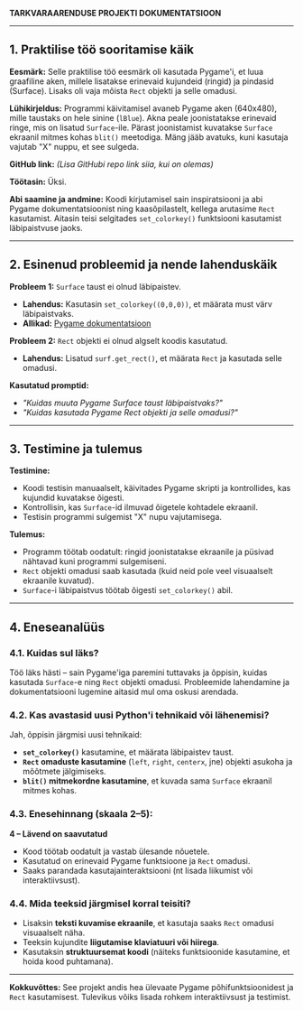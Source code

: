 **TARKVARAARENDUSE PROJEKTI DOKUMENTATSIOON**

---

## **1. Praktilise töö sooritamise käik**
**Eesmärk:**
Selle praktilise töö eesmärk oli kasutada Pygame'i, et luua graafiline aken, millele lisatakse erinevaid kujundeid (ringid) ja pindasid (Surface). Lisaks oli vaja mõista `Rect` objekti ja selle omadusi.

**Lühikirjeldus:**
Programmi käivitamisel avaneb Pygame aken (640x480), mille taustaks on hele sinine (`lBlue`). Akna peale joonistatakse erinevaid ringe, mis on lisatud `Surface`-ile. Pärast joonistamist kuvatakse `Surface` ekraanil mitmes kohas `blit()` meetodiga.
Mäng jääb avatuks, kuni kasutaja vajutab "X" nuppu, et see sulgeda.

**GitHub link:** *(Lisa GitHubi repo link siia, kui on olemas)*

**Töötasin:** Üksi.

**Abi saamine ja andmine:** Koodi kirjutamisel sain inspiratsiooni ja abi Pygame dokumentatsioonist ning kaasõpilastelt, kellega arutasime `Rect` kasutamist. Aitasin teisi selgitades `set_colorkey()` funktsiooni kasutamist läbipaistvuse jaoks.

---

## **2. Esinenud probleemid ja nende lahenduskäik**
**Probleem 1:** `Surface` taust ei olnud läbipaistev.
- **Lahendus:** Kasutasin `set_colorkey((0,0,0))`, et määrata must värv läbipaistvaks.
- **Allikad:** [Pygame dokumentatsioon](https://www.pygame.org/docs/)

**Probleem 2:** `Rect` objekti ei olnud algselt koodis kasutatud.
- **Lahendus:** Lisatud `surf.get_rect()`, et määrata `Rect` ja kasutada selle omadusi.

**Kasutatud promptid:**
- *"Kuidas muuta Pygame Surface taust läbipaistvaks?"*
- *"Kuidas kasutada Pygame Rect objekti ja selle omadusi?"*

---

## **3. Testimine ja tulemus**
**Testimine:**
- Koodi testisin manuaalselt, käivitades Pygame skripti ja kontrollides, kas kujundid kuvatakse õigesti.
- Kontrollisin, kas `Surface`-id ilmuvad õigetele kohtadele ekraanil.
- Testisin programmi sulgemist "X" nupu vajutamisega.

**Tulemus:**
- Programm töötab oodatult: ringid joonistatakse ekraanile ja püsivad nähtavad kuni programmi sulgemiseni.
- `Rect` objekti omadusi saab kasutada (kuid neid pole veel visuaalselt ekraanile kuvatud).
- `Surface`-i läbipaistvus töötab õigesti `set_colorkey()` abil.

---

## **4. Eneseanalüüs**
### **4.1. Kuidas sul läks?**
Töö läks hästi – sain Pygame'iga paremini tuttavaks ja õppisin, kuidas kasutada `Surface`-e ning `Rect` objekti omadusi. Probleemide lahendamine ja dokumentatsiooni lugemine aitasid mul oma oskusi arendada.

### **4.2. Kas avastasid uusi Python'i tehnikaid või lähenemisi?**
Jah, õppisin järgmisi uusi tehnikaid:
- **`set_colorkey()`** kasutamine, et määrata läbipaistev taust.
- **`Rect` omaduste kasutamine** (`left`, `right`, `centerx`, jne) objekti asukoha ja mõõtmete jälgimiseks.
- **`blit()` mitmekordne kasutamine**, et kuvada sama `Surface` ekraanil mitmes kohas.

### **4.3. Enesehinnang (skaala 2–5):**
**4 – Lävend on saavutatud**
- Kood töötab oodatult ja vastab ülesande nõuetele.
- Kasutatud on erinevaid Pygame funktsioone ja `Rect` omadusi.
- Saaks parandada kasutajainteraktsiooni (nt lisada liikumist või interaktiivsust).

### **4.4. Mida teeksid järgmisel korral teisiti?**
- Lisaksin **teksti kuvamise ekraanile**, et kasutaja saaks `Rect` omadusi visuaalselt näha.
- Teeksin kujundite **liigutamise klaviatuuri või hiirega**.
- Kasutaksin **struktuursemat koodi** (näiteks funktsioonide kasutamine, et hoida kood puhtamana).

---

**Kokkuvõttes:** See projekt andis hea ülevaate Pygame põhifunktsioonidest ja `Rect` kasutamisest. Tulevikus võiks lisada rohkem interaktiivsust ja testimist. 


